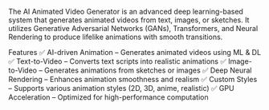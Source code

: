 The AI Animated Video Generator is an advanced deep learning-based system that generates animated videos from text, images, or sketches. It utilizes Generative Adversarial Networks (GANs), Transformers, and Neural Rendering to produce lifelike animations with smooth transitions.

Features
✅ AI-driven Animation – Generates animated videos using ML & DL
✅ Text-to-Video – Converts text scripts into realistic animations
✅ Image-to-Video – Generates animations from sketches or images
✅ Deep Neural Rendering – Enhances animation smoothness and realism
✅ Custom Styles – Supports various animation styles (2D, 3D, anime, realistic)
✅ GPU Acceleration – Optimized for high-performance computation

